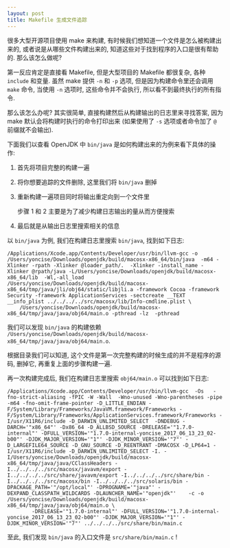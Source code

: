 ```yaml
---
layout: post
title: Makefile 生成文件追踪
---
```


很多大型开源项目使用 make 来构建, 有时候我们想知道一个文件是怎么被构建出来的, 或者说是从哪些文件构建出来的,
知道这些对于找到程序的入口是很有帮助的. 那么该怎么做呢?

第一反应肯定是直接看 Makefile, 但是大型项目的 Makefile 都很复杂, 各种 `include` 和变量.
虽然 make 提供 `-n` 和 `-p` 选项, 但是因为构建命令里还会调用 `make` 命令,
当使用 `-n` 选项时, 这些命令并不会执行, 所以看不到最终执行的所有指令.

那么该怎么办呢? 其实很简单, 直接构建然后从构建输出的日志里来寻找答案,
因为 make 默认会将构建时执行的命令打印出来 (如果使用了 `-s` 选项或者命令加了 `@` 前缀就不会输出).

下面我们以查看 OpenJDK 中 `bin/java` 是如何构建出来的为例来看下具体的操作:

1. 首先将项目完整的构建一遍

2. 将你想要追踪的文件删除, 这里我们将 `bin/java` 删掉

3. 重新构建一遍项目同时将输出重定向到一个文件里

    步骤 1 和 2 主要是为了减少构建日志输出的量从而方便搜索

4. 最后就是从输出日志里搜索相关的信息

以 `bin/java` 为例, 我们在构建日志里搜索 `bin/java`, 找到如下日志:

```
/Applications/Xcode.app/Contents/Developer/usr/bin/llvm-gcc -o /Users/yoncise/Downloads/openjdk/build/macosx-x86_64/bin/java  -m64 -Xlinker -rpath -Xlinker @loader_path/.  -Xlinker -install_name -Xlinker @rpath/java -L/Users/yoncise/Downloads/openjdk/build/macosx-x86_64/lib  -Wl,-all_load /Users/yoncise/Downloads/openjdk/build/macosx-x86_64/tmp/java/jli/obj64/static/libjli.a -framework Cocoa -framework Security -framework ApplicationServices -sectcreate __TEXT __info_plist ../../../../src/macosx/lib/Info-cmdline.plist \
	/Users/yoncise/Downloads/openjdk/build/macosx-x86_64/tmp/java/java/obj64/main.o -pthread -lz  -pthread 
```

我们可以发现 `bin/java` 的构建依赖 `/Users/yoncise/Downloads/openjdk/build/macosx-x86_64/tmp/java/java/obj64/main.o`.

根据目录我们可以知道, 这个文件是第一次完整构建的时候生成的并不是程序的源码, 删掉它, 再重复上面的步骤构建一遍.

再一次构建完成后, 我们在构建日志里搜索 `obj64/main.o` 可以找到如下日志:

```
/Applications/Xcode.app/Contents/Developer/usr/bin/llvm-gcc  -Os   -fno-strict-aliasing -fPIC -W -Wall  -Wno-unused -Wno-parentheses -pipe -m64 -fno-omit-frame-pointer -D_LITTLE_ENDIAN -F/System/Library/Frameworks/JavaVM.framework/Frameworks -F/System/Library/Frameworks/ApplicationServices.framework/Frameworks -I/usr/X11R6/include -D_DARWIN_UNLIMITED_SELECT  -DNDEBUG -DARCH='"x86_64"' -Dx86_64 -D_ALLBSD_SOURCE -DRELEASE='"1.7.0-internal"' -DFULL_VERSION='"1.7.0-internal-yoncise_2017_06_13_23_02-b00"' -DJDK_MAJOR_VERSION='"1"' -DJDK_MINOR_VERSION='"7"' -D_LARGEFILE64_SOURCE -D_GNU_SOURCE -D_REENTRANT -DMACOSX -D_LP64=1 -I/usr/X11R6/include -D_DARWIN_UNLIMITED_SELECT -I. -I/Users/yoncise/Downloads/openjdk/build/macosx-x86_64/tmp/java/java/CClassHeaders -I../../../../src/macosx/javavm/export -I../../../../src/share/javavm/export -I../../../../src/share/bin -I../../../../src/macosx/bin -I../../../../src/solaris/bin -DPACKAGE_PATH='"/opt/local"' -DPROGNAME='"java"' -DEXPAND_CLASSPATH_WILDCARDS -DLAUNCHER_NAME='"openjdk"'    -c -o /Users/yoncise/Downloads/openjdk/build/macosx-x86_64/tmp/java/java/obj64/main.o \
		-DRELEASE='"1.7.0-internal"' -DFULL_VERSION='"1.7.0-internal-yoncise_2017_06_13_23_02-b00"' -DJDK_MAJOR_VERSION='"1"' -DJDK_MINOR_VERSION='"7"' ../../../../src/share/bin/main.c
```

至此, 我们发现 `bin/java` 的入口文件是 `src/share/bin/main.c` !
